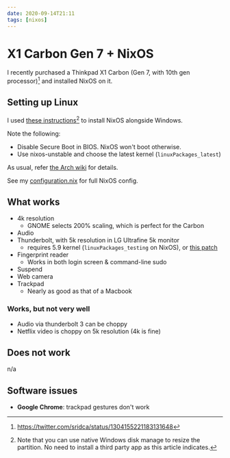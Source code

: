 ```yaml
---
date: 2020-09-14T21:11
tags: [nixos]
---
```


# X1 Carbon Gen 7 + NixOS

I recently purchased a Thinkpad X1 Carbon (Gen 7, with 10th gen processor)[^tw1] and installed NixOS on it. 

[^tw1]: <https://twitter.com/sridca/status/1304155221183131648>

## Setting up Linux

I used [these instructions](https://github.com/andywhite37/nixos/blob/master/DUAL_BOOT_WINDOWS_GUIDE.md)[^nat] to install NixOS alongside Windows.

[^nat]: Note that you can use native Windows disk manage to resize the partition. No need to install a third party app as this article indicates.

Note the following:

- Disable Secure Boot in BIOS. NixOS won't boot otherwise.
- Use nixos-unstable and choose the latest kernel (`linuxPackages_latest`)

As usual, refer [the Arch wiki](https://wiki.archlinux.org/index.php/Lenovo_ThinkPad_X1_Carbon_(Gen_7)) for details.

See my [configuration.nix](https://github.com/srid/nix-config/blob/master/nixos-configuration/x1c7.nix) for full NixOS config.

## What works

- 4k resolution
  - GNOME selects 200% scaling, which is perfect for the Carbon
- Audio
- Thunderbolt, with 5k resolution in LG Ultrafine 5k monitor
  - requires 5.9 kernel (`linuxPackages_testing` on NixOS), or [this patch][edd]
- Fingerprint reader
  - Works in both login screen & command-line sudo
- Suspend
- Web camera
- Trackpad
  - Nearly as good as that of a Macbook

[edd]: https://gitlab.freedesktop.org/drm/intel/-/issues/27

### Works, but not very well

- Audio via thunderbolt 3 can be choppy
- Netflix video is choppy on 5k resolution (4k is fine)

## Does not work

n/a

## Software issues

- **Google Chrome**: trackpad gestures don't work
